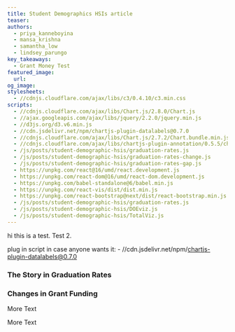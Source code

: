```yaml
---
title: Student Demographics HSIs article
teaser: 
authors: 
  - priya_kanneboyina
  - mansa_krishna
  - samantha_low
  - lindsey_parungo
key_takeaways:
  - Grant Money Test
featured_image:
  url: 
og_image: 
stylesheets:
  - //cdnjs.cloudflare.com/ajax/libs/c3/0.4.10/c3.min.css
scripts:
  - //cdnjs.cloudflare.com/ajax/libs/Chart.js/2.8.0/Chart.js
  - //ajax.googleapis.com/ajax/libs/jquery/2.2.0/jquery.min.js
  - //d3js.org/d3.v6.min.js
  - //cdn.jsdelivr.net/npm/chartjs-plugin-datalabels@0.7.0
  - //cdnjs.cloudflare.com/ajax/libs/Chart.js/2.7.2/Chart.bundle.min.js
  - //cdnjs.cloudflare.com/ajax/libs/chartjs-plugin-annotation/0.5.5/chartjs-plugin-annotation.min.js
  - /js/posts/student-demographic-hsis/graduation-rates.js 
  - /js/posts/student-demographic-hsis/graduation-rates-change.js
  - /js/posts/student-demographic-hsis/graduation-rates-gap.js
  - https://unpkg.com/react@16/umd/react.development.js
  - https://unpkg.com/react-dom@16/umd/react-dom.development.js
  - https://unpkg.com/babel-standalone@6/babel.min.js
  - https://unpkg.com/react-vis/dist/dist.min.js
  - https://unpkg.com/react-bootstrap@next/dist/react-bootstrap.min.js
  - /js/posts/student-demographic-hsis/graduation-rates.js
  - /js/posts/student-demographic-hsis/DOEviz.js
  - /js/posts/student-demographic-hsis/TotalViz.js
---
```

hi this is a test. Test 2.

plug in script in case anyone wants it:  - //cdn.jsdelivr.net/npm/chartjs-plugin-datalabels@0.7.0

### The Story in Graduation Rates
<div id="chartContainer1">
  <canvas id="grad-rate-line"></canvas>
</div>

<div id="chartContainer2">
  <canvas id="grad-rate-change"></canvas>
  <canvas id="LineWithLine1" width="600" height="400"></canvas>
</div>

<div id="chartContainer3">
  <canvas id="grad-rate-gap"></canvas>
</div>


### Changes in Grant Funding

More Text

<div>
        <canvas id="DOEChart"></canvas>
</div>

<div>
<canvas id = "TotalChart"></canvas>
</div>

<script src = "C:/Users/Lindsey/Desktop/Daily-Bruin/the-stack/js/posts/student-demographic-hsis/TotalViz.js"></script>
<script src = "C:/Users/Lindsey/Desktop/Daily-Bruin/the-stack/js/posts/student-demographic-hsis/DOEviz.js"></script>

More Text